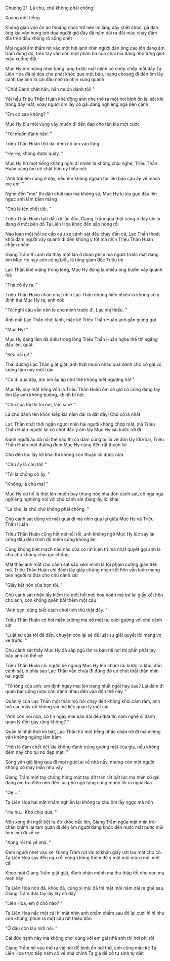 




Chương 21: Là chú, chứ không phải chồng!

Xoảng một tiếng

Không gian vốn ồn ào thoáng chốc trở nên im lặng đầy chết chóc, gã đàn ông kia vốn hung tợn dọa người giờ đây đã nằm dài ra đất máu chảy đầm đìa trên đầu không rõ sống chết

Mọi người âm thầm hít vào một hơi lạnh nhìn người đàn ông cao lớn đang âm trầm đứng đó, trên tay vẫn còn một phần ba của chai bia đang nhỏ từng giọt máu xuống đất

Mục Hy mơ màng nhìn bóng lưng trước mặt mình cô chớp chớp mắt đẩy Tạ Liên Hoa đã bị dọa cho phát khóc qua một bên, loạng choạng đi đến ôm lấy cánh tay anh ló cái đầu nhỏ ra nhìn xung quanh

"Chú! Đánh chết hắn, hắn muốn đánh tôi! "

Yết hầu Triệu Thần Huân khẽ động anh nhẹ thở ra một hơi bình ổn lại sát khí trong đáy mắt, xoay người ôm lấy cô gái đang nghiêng ngả bên cạnh

"Em có sao không? "

Mục Hy bĩu môi vùng vẫy muốn đi đến đạp cho tên kia một cước

"Tôi muốn đánh hắn! "

Triệu Thần Huân thở dài đem cô ôm vào lòng

"Hy Hy, không được quậy. "

Mục Hy hừ một tiếng kháng nghị dĩ nhiên là không chịu nghe, Triệu Thần Huân càng ôm cô chặt hơn uy hiếp nói:

"Anh trai em cũng ở đây, nếu em không ngoan tôi liền bảo cậu ấy về mách mẹ em. "

Nghe đến "mẹ" thì dân chơi nào mà không sợ, Mục Hy ỉu xìu gục đầu lên ngực anh lầm bầm mắng

"Chú là tên chết tiệt. "

Triệu Thần Huân bất đắc dĩ lắc đầu, Giang Trầm quả thật cũng ở đây chỉ là đang ở một bên dỗ Tạ Liên Hoa khóc đến sắp hỏng rồi

Náo loạn một hồi xe cấp cứu xe cảnh sát đều chạy đến cả, Lạc Thần thoát khỏi đám người vây quanh đi đến không ý tốt mà nhìn Triệu Thần Huân chằm chằm

Giang Trầm thì anh đã thấy một lần ở đoàn phim mà người trước mặt đang ôm Mục Hy này anh cũng biết, là tổng giám đốc Triệu thị

Lạc Thần khẽ mắng trong lòng, Mục Hy đúng là nhiều ong bướm vây quanh mà

"Thả cô ấy ra. "

Triệu Thần Huân nhàn nhạt nhìn Lạc Thần nhưng hiển nhiên là không có ý định thả Mục Hy ra, anh nói:

"Tôi nghĩ cậu vẫn nên lo cho mình trước đi, Lạc nhị thiếu. "

Ánh mắt Lạc Thần chợt lạnh, mặc kệ Triệu Thần Huân anh gằn giọng gọi

"Mục Hy! "

Mục Hy đang làm đà điểu trong lòng Triệu Thần Huân nghe thế thì ngẩng đầu lên, quát:

"Kêu cái gì! "

Thái dương Lạc Thần giật giật, anh thật muốn nhào qua đánh cho cô gái vô lương tâm này một trận

"Cô đi qua đây, ôm ôm ấp ấp như thế không biết ngượng hả! "

Mục Hy xùy một tiếng vốn là Triệu Thần Huân ôm cô giờ cô cũng dang tay ôm lấy anh không buông, khinh bỉ nói:

"Chú của tôi thì tôi ôm, làm sao? "

Là chú đánh tên khốn kiếp kia nằm dài ra đất đấy! Chú cô là nhất

Lạc Thần nhất thời ngẩn người nhìn hai người không chớp mắt, mà Triệu Thần Huân ngược lại có chút đắc ý ôm lấy Mục Hy sải bước rời đi

Đánh người ẩu đả nói thế nào thì cả đám cũng bị lôi về đồn lấy lời khai, Triệu Thần Huân một đường đem Mục Hy cùng đến rất thuận lợi

Cho đến lúc lấy lời khai thì không còn thuận lợi được nữa

"Chú ấy là chú tôi! "

"Tôi là chồng cô ấy. "

"Không, là chú mà! "

Mục Hy cơ hồ là thét lên muốn bay thủng nóc nhà đồn cảnh sát, cô ngả ngả nghiêng nghiêng nói với chú cảnh sát đang lấy lời khai

"Là chú, là chú chứ không phải chồng. "

Chú cảnh sát dùng vẻ mặt quái dị mà nhìn qua lại giữa Mục Hy và Triệu Thần Huân

Triệu Thần Huân cũng hết nói nổi rồi, anh không ngờ Mục Hy lúc say lại cứng đầu đến trình độ mềm cứng không ăn

Cũng không biết mạch não nào của cô rất kiên trì mà nhất quyết gọi anh là chú chứ không chịu gọi chồng

Mắt thấy ánh mắt chú cảnh sát sắp xem mình là tội phạm cưỡng gian đến nơi, Triệu Thần Huân chỉ đành lấy giấy chứng nhận kết hôn vẫn luôn mang bên người ra đưa cho chú cảnh sát

"Giấy kết hôn của bọn tôi. "

Chú cảnh sát nhận lấy kiểm tra một hồi mới hoà hoãn mà trả lại giấy kết hôn cho anh, còn không quên bồi thêm một câu

"Anh bạn, cũng biết cách chơi tình thú thật đấy. "

Triệu Thần Huân có hơi miễn cưỡng mà nở một nụ cười gượng với chú cảnh sát

"Luật sư của tôi đã đến, chuyện còn lại sẽ để luật sư giải quyết tôi mang vợ về trước. "

Chú cảnh sát thấy Mục Hy đã sắp ngủ lăn ra bàn tới nơi thì phất phất tay bảo anh có thể về

Triệu Thần Huân cúi người bế ngang Mục Hy lên chậm rãi bước ra khỏi đồn cảnh sát, ở phía sau Lạc Thần vẫn chưa đi đứng đó có chút thất thần nhìn hai người

"Tổ tông của anh, em định ngày mai lên trang nhất ngồi hay sao? Lại dám đi quán bar uống rượu còn đánh nhau đến vào đồn thế này. "

Quản lý của Lạc Thần một thân mồ hôi chạy đến không khỏi càm ràm, anh hơi cau mày rất không vui mà liếc quản lý một cái

"Anh còn nói nữa, có tin ngày mai báo đài đều đưa tin nam nghệ sĩ đánh quản lý đến gãy răng không? "

Quản lý nhất thời im bặt, Lạc Thần hừ một tiếng nhấc chân rời đi mà miệng vẫn không ngừng lầm bầm

"Hên là đám chết tiệt kia không đánh trúng gương mặt của gia, nếu không đêm nay cho tụi nó đẹp mặt. "

Sóng yên gió lặng qua đi mọi người ai về nhà nấy, nhưng còn một người không có may mắn như vậy

Giang Trầm một tay chống hông một tay đỡ trán rất bất lực mà nhìn cô gái đang ôm trụ điện nôn đến lục phủ ngũ tạng cũng muốn lôi ra ngoài kia

"Oẹ... "

Tạ Liên Hoa hai mắt nhắm nghiền lại không tự chủ ôm lấy ngực mà nôn

"Hu hu... Khó chịu quá. "

Nôn xong thì ngồi bệt ra đó khóc nấc lên, Giang Trầm ngửa mặt nhìn trời chấn chỉnh lại tam quan đi đến ôm người đang khóc đến nước mắt nước mũi tèm lem đi về xe

"Xong rồi thì về nhà. "

Đem người nhét vào xe, Giang Trầm rút vài tờ khăn giấy ướt lau mặt cho cô. Tạ Liên Hoa say đến ngu rồi cũng không thèm để ý mặt mũi mà xì mũi một cái

Khoé môi Giang Trầm giật giật, đành nhận mệnh mà thu thập tốt cho con ma men này

Tạ Liên Hoa nôn đã, khóc đã, cũng xì mũi đã thì mệt mỏi nằm dài ra ghế sau. Giang Trầm đưa tay lây lây cô dậy

"Liên Hoa, em ở chỗ nào? "

Tạ Liên Hoa nấc một cái hí mắt nhìn anh chầm chầm sau đó lại cười hì hì như con khùng, phun ra một câu rất thiếu đòn

"Ở đâu còn lâu mới nói. "

Cái đức hạnh này mà không chơi cùng với em gái nhà anh thì hơi phí rồi

Giang Trầm hít vào thở ra vài hơi để bình ổn hơi thở, anh cũng mặc kệ Tạ Liên Hoa trực tiếp ném cô về nhà chính Tạ gia để cô tự sinh tự diệt




